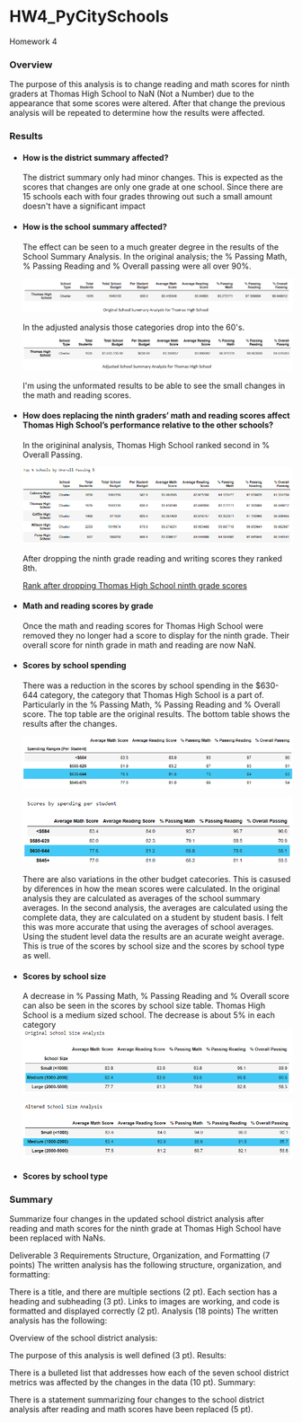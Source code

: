 # HW4_PyCitySchools
Homework 4

### Overview
The purpose of this analysis is to change reading and math scores for ninth graders at Thomas High School to NaN (Not a Number) due to the appearance that some scores were altered.  After that change the previous analysis will be repeated to determine how the results were affected. 

### Results

- #### How is the district summary affected?
    The district summary only had minor changes.  This is expected as the scores that changes are only one grade at one school.  Since there are 15 schools each with four grades throwing out such a small amount doesn't have a significant impact

- #### How is the school summary affected?
    The effect can be seen to a much greater degree in the results of the School Summary Analysis.  In the original analysis; the % Passing Math, % Passing Reading and % Overall passing were all over 90%.
    
    ![](https://github.com/ethiry99/HW4_PyCitySchools/blob/main/Resources/images/original_school_summary%20labeled.png)
    
    In the adjusted analysis those categories drop into the 60's.
     ![](https://github.com/ethiry99/HW4_PyCitySchools/blob/main/Resources/images/adjusted_school_summary%20labeled.png)
     
    I'm using the unformated results to be able to see the small changes in the math and reading scores.

- #### How does replacing the ninth graders’ math and reading scores affect Thomas High School’s performance relative to the other schools?
    In the origininal analysis, Thomas High School ranked second in % Overall Passing.  
    

    ![](https://github.com/ethiry99/HW4_PyCitySchools/blob/main/Resources/images/Original%20top%20schools%20labeled.png)                 
    
    After dropping the ninth grade reading and writing scores they ranked 8th.
    
    [Rank after dropping Thomas High School ninth grade scores](https://github.com/ethiry99/HW4_PyCitySchools/blob/main/Resources/images/Altered%20Top%20Schools%20labeled.png)
    
- #### Math and reading scores by grade
    Once the math and reading scores for Thomas High School were removed they no longer had a score to display for the ninth grade.  Their overall score for ninth grade in math and reading are now NaN.
    

- #### Scores by school spending
    There was a reduction in the scores by school spending in the $630-644 category, the category that Thomas High School is a part of. Particularly in the % Passing Math, % Passing Reading and % Overall score.  The top table are the original results.  The bottom table shows the results after the changes. 
    
    ![](https://github.com/ethiry99/HW4_PyCitySchools/blob/main/Resources/images/original%20score%20by%20budget%20bins.png)

    ![](https://github.com/ethiry99/HW4_PyCitySchools/blob/main/Resources/images/Altered%20score%20by%20budget%20bins.png)
    
    There are also variations in the other budget catecories.  This is casused by diferences in how the mean scores were calculated.  In the original analysis they are calculated as averages of the school summary averages.  In the second analysis, the averages are calculated using the complete data, they are calculated on a student by student basis.  I felt this was more accurate that using the averages of school averages. Using the student level data the results are an acurate weight average.  This is true of the scores by school size and the scores by school type as well.    

- #### Scores by school size
    A decrease in % Passing Math, % Passing Reading and % Overall score can also be seen in the scores by school size table.  Thomas High School is a medium sized school.  The decrease is about 5% in each category   
  ![](https://github.com/ethiry99/HW4_PyCitySchools/blob/main/Resources/images/Original%20schoolsize.png)
  
  ![](https://github.com/ethiry99/HW4_PyCitySchools/blob/main/Resources/images/Altered%20schoolsize.png)
  
- #### Scores by school type

  
### Summary

Summarize four changes in the updated school district analysis after reading and math scores for the ninth grade at Thomas High School have been replaced with NaNs.

Deliverable 3 Requirements
Structure, Organization, and Formatting (7 points)
The written analysis has the following structure, organization, and formatting:

There is a title, and there are multiple sections (2 pt).
Each section has a heading and subheading (3 pt).
Links to images are working, and code is formatted and displayed correctly (2 pt).
Analysis (18 points)
The written analysis has the following:

Overview of the school district analysis:

The purpose of this analysis is well defined (3 pt).
Results:

There is a bulleted list that addresses how each of the seven school district metrics was affected by the changes in the data (10 pt).
Summary:

There is a statement summarizing four changes to the school district analysis after reading and math scores have been replaced (5 pt).
